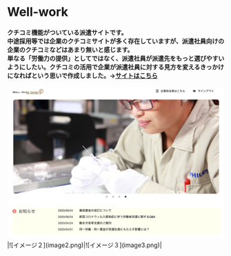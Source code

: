 # Well-work
#### クチコミ機能がついている派遣サイトです。<br>中途採用等では企業のクチコミサイトが多く存在していますが、派遣社員向けの企業のクチコミなどはあまり無いと感じます。<br>単なる「労働力の提供」としてではなく、派遣社員が派遣先をもっと選びやすいようにしたい。クチコミの活用で企業が派遣社員に対する見方を変えるきっかけになればという思いで作成しました。→[サイトはこちら](http://18.180.198.199/)
<img src="image1.png" width="800">
|![イメージ２](image2.png)|![イメージ３](image3.png)|
